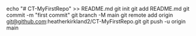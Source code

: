 echo "# CT-MyFirstRepo" >> README.md
git init
git add README.md
git commit -m "first commit"
git branch -M main
git remote add origin git@github.com:heatherkirkland2/CT-MyFirstRepo.git
git push -u origin main
